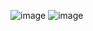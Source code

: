 ![image](https://github.com/user-attachments/assets/7a251ac6-8567-401a-885d-4bd6ff61617e)
![image](https://github.com/user-attachments/assets/7abdfdda-5181-4e60-b626-8403ead9539b)
